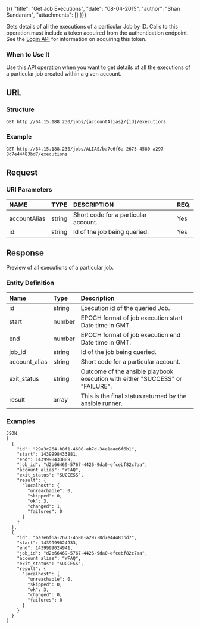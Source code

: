 {{{ "title": "Get Job Executions", "date": "08-04-2015", "author": "Shan Sundaram", "attachments": [] }}}

Gets details of all the executions of a particular Job by ID. Calls to this operation must include a token acquired from the authentication endpoint. See the [Login API](https://www.ctl.io/api-docs/v2/#authentication-login) for information on acquiring this token.

### When to Use It

Use this API operation when you want to get details of all the executions of a particular job created within a given account.

## URL

### Structure

    GET http://64.15.188.230/jobs/{accountAlias}/{id}/executions

### Example

    GET http://64.15.188.230/jobs/ALIAS/ba7e6f6a-2673-4580-a297-8d7e44483bd7/executions

## Request

### URI Parameters

| NAME         | TYPE   | DESCRIPTION                         | REQ. |
| :------------ | :------ | :----------------------------------- | :---- |
| accountAlias | string | Short code for a particular account. | Yes  |
| id | string | Id of the job being queried. | Yes   |

## Response

Preview of all executions of a particular job.

### Entity Definition

| Name        | Type   | Description |
| :----------- | :------ | :--- |
| id          | string | Execution id of the queried Job. |
| start | number | EPOCH format of job execution start Date time in GMT.  |
| end  | number  | EPOCH format of job execution end Date time in GMT. |
| job_id       | string  | Id of the job being queried. |
| account_alias     | string  | Short code for a particular account. |
| exit_status   | string  | Outcome of the ansible playbook execution with either "SUCCESS" or "FAILURE".  |
| result       | array  | This is the final status returned by the ansible runner. |


### Examples

    JSON
    [
	  {
	    "id": "29a3c264-b8f1-4608-ab7d-34a1aae6f6b1",
	    "start": 1439998433881,
	    "end": 1439998433889,
	    "job_id": "d2b66469-5767-4426-9da0-efcebf82c7aa",
	    "account_alias": "WFAQ",
	    "exit_status": "SUCCESS",
	    "result": {
	      "localhost": {
	        "unreachable": 0,
	        "skipped": 0,
	        "ok": 3,
	        "changed": 1,
	        "failures": 0
	      }
	    }
	  },
	  {
	    "id": "ba7e6f6a-2673-4580-a297-8d7e44483bd7",
	    "start": 1439999024933,
	    "end": 1439999024941,
	    "job_id": "d2b66469-5767-4426-9da0-efcebf82c7aa",
	    "account_alias": "WFAQ",
	    "exit_status": "SUCCESS",
	    "result": {
	      "localhost": {
	        "unreachable": 0,
	        "skipped": 0,
	        "ok": 3,
	        "changed": 0,
	        "failures": 0
	      }
	    }
	  }
	]